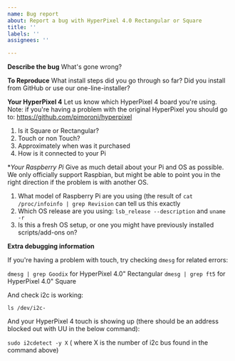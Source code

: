 ```yaml
---
name: Bug report
about: Report a bug with HyperPixel 4.0 Rectangular or Square
title: ''
labels: ''
assignees: ''

---
```


**Describe the bug**
What's gone wrong?

**To Reproduce**
What install steps did you go through so far? Did you install from GitHub or use our one-line-installer?

**Your HyperPixel 4**
Let us know which HyperPixel 4 board you're using. Note: if you're having a problem with the original HyperPixel you should go to: https://github.com/pimoroni/hyperpixel

1. Is it Square or Rectangular?
2. Touch or non Touch?
3. Approximately when was it purchased
4. How is it connected to your Pi

**Your Raspberry Pi*
Give as much detail about your Pi and OS as possible. We only officially support Raspbian, but might be able to point you in the right direction if the problem is with another OS.

1. What model of Raspberry Pi are you using (the result of `cat /proc/infoinfo | grep Revision` can tell us this exactly
2. Which OS release are you using: `lsb_release --description` and `uname -r`
3. Is this a fresh OS setup, or one you might have previously installed scripts/add-ons on?

**Extra debugging information**

If you're having a problem with touch, try checking `dmesg` for related errors:

`dmesg | grep Goodix` for HyperPixel 4.0" Rectangular
`dmesg | grep ft5` for HyperPixel 4.0" Square

And check i2c is working:

`ls /dev/i2c-`

And your HyperPixel 4 touch is showing up (there should be an address blocked out with UU in the below command):

`sudo i2cdetect -y X` ( where X is the number of i2c bus found in the command above)
